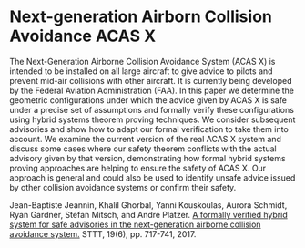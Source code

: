 Next-generation Airborn Collision Avoidance ACAS X
==================================================

The Next-Generation Airborne Collision Avoidance System (ACAS X) is intended to be installed on all large aircraft 
to give advice to pilots and prevent mid-air collisions with other aircraft. It is currently being developed by the 
Federal Aviation Administration (FAA). In this paper we determine the geometric configurations under which the 
advice given by ACAS X is safe under a precise set of assumptions and formally verify these configurations using 
hybrid systems theorem proving techniques. We consider subsequent advisories and show how to adapt our formal 
verification to take them into account. We examine the current version of the real ACAS X system and discuss 
some cases where our safety theorem conflicts with the actual advisory given by that version, demonstrating how 
formal hybrid systems proving approaches are helping to ensure the safety of ACAS X. Our approach is general and 
could also be used to identify unsafe advice issued by other collision avoidance systems or confirm their safety.

Jean-Baptiste Jeannin, Khalil Ghorbal, Yanni Kouskoulas, Aurora Schmidt, Ryan Gardner, Stefan Mitsch, and André Platzer. 
[A formally verified hybrid system for safe advisories in the next-generation airborne collision avoidance system.](https://doi.org/10.1007/s10009-016-0434-1)
STTT, 19(6), pp. 717-741, 2017. 
